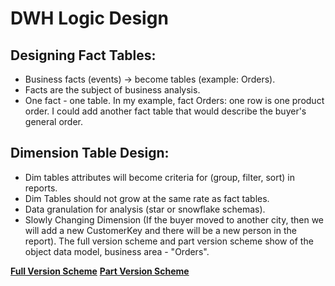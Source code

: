 # DWH Logic Design

## Designing Fact Tables:
- Business facts (events) -> become tables (example: Orders).
- Facts are the subject of business analysis.
- One fact - one table.
In my example, fact Orders: one row is one product order. I could add another fact table that would describe the buyer's general order.

## Dimension Table Design: ##
- Dim tables attributes will become criteria for (group, filter, sort) in reports.
- Dim Tables should not grow at the same rate as fact tables.
- Data granulation for analysis (star or snowflake schemas).
- Slowly Changing Dimension (If the buyer moved to another city, then we will add a new CustomerKey and there will be a new person in the report).
The full version scheme and part version scheme show of the object data model, business area - "Orders".

**[Full Version Scheme](https://github.com/prosimpleee/data_engineering_/blob/main/schemes/full_version_scheme.png)**
**[Part Version Scheme](https://github.com/prosimpleee/data_engineering_/blob/main/schemes/part_version_scheme.png)**

